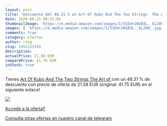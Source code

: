 ```yaml
---
layout: post
title: 'Descuento del 48.31 % en Art Of Kubo And The Two Strings  The Art'
date: 2020-06-21 08:21:05
thumbnailImage: 'https://m.media-amazon.com/images/I/51Dd+JW1B3L._SL200_.jpg'
images: [ 'https://m.media-amazon.com/images/I/51Dd+JW1B3L._SL200_.jpg' ]
comments: true
category: ofertas
author: ring
slug: 1452153159
description:
actualPrice: 21.58 EUR
comparePrice: 41.75 EUR
inStock: true
---
```


Tienes [Art Of Kubo And The Two Strings  The Art of ](https://www.amazon.com/dp/1452153159/?tag=redken08-20) con un 48.31 % de descuento con precio de oferta de 21.58 EUR (original: 41.75 EUR) en el siguiente enlace!

[![](https://m.media-amazon.com/images/I/51Dd+JW1B3L._SL200_.jpg)](https://www.amazon.com/dp/1452153159/?tag=redken08-20)

[Accede a la oferta!!](https://www.amazon.com/dp/1452153159/?tag=redken08-20)

[Consulta otras ofertas en nuestro canal de telegram](https://t.me/s/ofertas25)
